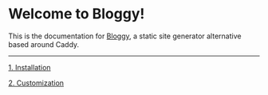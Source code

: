 # Welcome to Bloggy!

This is the documentation for [Bloggy](https://github.com/mothdotmonster/bloggy/), a static site generator alternative based around Caddy.

***

[1. Installation](/blog/installation)

[2. Customization](/blog/customization)